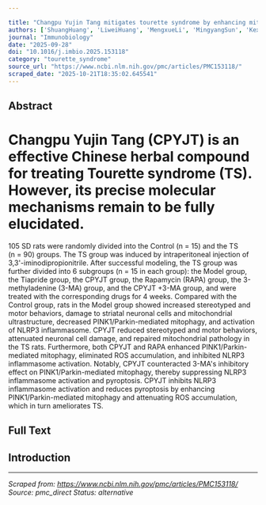 ```yaml
---

title: "Changpu Yujin Tang mitigates tourette syndrome by enhancing mitophagy and suppressing NLRP3 inflammasome-mediated pyroptosis."
authors: ['ShuangHuang', 'LiweiHuang', 'MengxueLi', 'MingyangSun', 'KexinSun', 'XingWei', 'BingJiang', 'YuezhenHe', 'FuchunXue', 'LvGao', 'ManqiLu', 'JingShang', 'ZhenggangShi']
journal: "Immunobiology"
date: "2025-09-28"
doi: "10.1016/j.imbio.2025.153118"
category: "tourette_syndrome"
source_url: "https://www.ncbi.nlm.nih.gov/pmc/articles/PMC153118/"
scraped_date: "2025-10-21T18:35:02.645541"
---
```




## Abstract

# Changpu Yujin Tang (CPYJT) is an effective Chinese herbal compound for treating Tourette syndrome (TS). However, its precise molecular mechanisms remain to be fully elucidated.
105 SD rats were randomly divided into the Control (n = 15) and the TS (n = 90) groups. The TS group was induced by intraperitoneal injection of 3,3'-iminodipropionitrile. After successful modeling, the TS group was further divided into 6 subgroups (n = 15 in each group): the Model group, the Tiapride group, the CPYJT group, the Rapamycin (RAPA) group, the 3-methyladenine (3-MA) group, and the CPYJT +3-MA group, and were treated with the corresponding drugs for 4 weeks.
Compared with the Control group, rats in the Model group showed increased stereotyped and motor behaviors, damage to striatal neuronal cells and mitochondrial ultrastructure, decreased PINK1/Parkin-mediated mitophagy, and activation of NLRP3 inflammasome. CPYJT reduced stereotyped and motor behaviors, attenuated neuronal cell damage, and repaired mitochondrial pathology in the TS rats. Furthermore, both CPYJT and RAPA enhanced PINK1/Parkin-mediated mitophagy, eliminated ROS accumulation, and inhibited NLRP3 inflammasome activation. Notably, CPYJT counteracted 3-MA's inhibitory effect on PINK1/Parkin-mediated mitophagy, thereby suppressing NLRP3 inflammasome activation and pyroptosis.
CPYJT inhibits NLRP3 inflammasome activation and reduces pyroptosis by enhancing PINK1/Parkin-mediated mitophagy and attenuating ROS accumulation, which in turn ameliorates TS.

## Full Text

## Introduction

---
*Scraped from: https://www.ncbi.nlm.nih.gov/pmc/articles/PMC153118/*
*Source: pmc_direct*
*Status: alternative*
